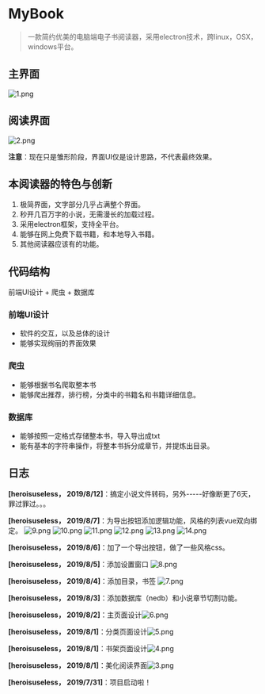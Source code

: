 # MyBook

> 一款简约优美的电脑端电子书阅读器，采用electron技术，跨linux，OSX，windows平台。
    
## 主界面
![1.png](./readme_res/1.png)
## 阅读界面
![2.png](./readme_res/2.png)

**注意**：现在只是雏形阶段，界面UI仅是设计思路，不代表最终效果。

## 本阅读器的特色与创新

1. 极简界面，文字部分几乎占满整个界面。
2. 秒开几百万字的小说，无需漫长的加载过程。
2. 采用electron框架，支持全平台。
3. 能够在网上免费下载书籍，和本地导入书籍。
4. 其他阅读器应该有的功能。

## 代码结构

前端UI设计 + 爬虫 + 数据库

### 前端UI设计

* 软件的交互，以及总体的设计
* 能够实现绚丽的界面效果

### 爬虫

* 能够根据书名爬取整本书
* 能够爬出推荐，排行榜，分类中的书籍名和书籍详细信息。

### 数据库

* 能够按照一定格式存储整本书，导入导出成txt
* 能有基本的字符串操作，将整本书拆分成章节，并提炼出目录。

## 日志

**[heroisuseless， 2019/8/12]**：搞定小说文件转码，另外-----好像断更了6天，罪过罪过。。。

**[heroisuseless， 2019/8/7]**：为导出按钮添加逻辑功能，风格的列表vue双向绑定。
![9.png](./readme_res/9.png)
![10.png](./readme_res/10.png)
![11.png](./readme_res/11.png)
![12.png](./readme_res/12.png)
![13.png](./readme_res/13.png)
![14.png](./readme_res/14.png)


**[heroisuseless， 2019/8/6]**：加了一个导出按钮，做了一些风格css。

**[heroisuseless， 2019/8/5]**：添加设置窗口 ![8.png](./readme_res/8.png)

**[heroisuseless， 2019/8/4]**：添加目录，书签 ![7.png](./readme_res/7.png)

**[heroisuseless， 2019/8/3]**：添加数据库（nedb）和小说章节切割功能。

**[heroisuseless， 2019/8/2]**：主页面设计![6.png](./readme_res/6.png)

**[heroisuseless， 2019/8/1]**：分类页面设计![5.png](./readme_res/5.png)

**[heroisuseless， 2019/8/1]**：书架页面设计![4.png](./readme_res/4.png)

**[heroisuseless， 2019/8/1]**：美化阅读界面![3.png](./readme_res/3.png)

**[heroisuseless， 2019/7/31]**：项目启动啦！